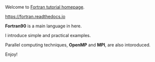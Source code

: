 Welcome to [Fortran tutorial homepage](https://fortran.readthedocs.io/).

<https://fortran.readthedocs.io>

**Fortran90** is a main language in here.

I introduce simple and practical examples.

Parallel computing techniques, **OpenMP** and **MPI**, are also intoroduced.

Enjoy!
